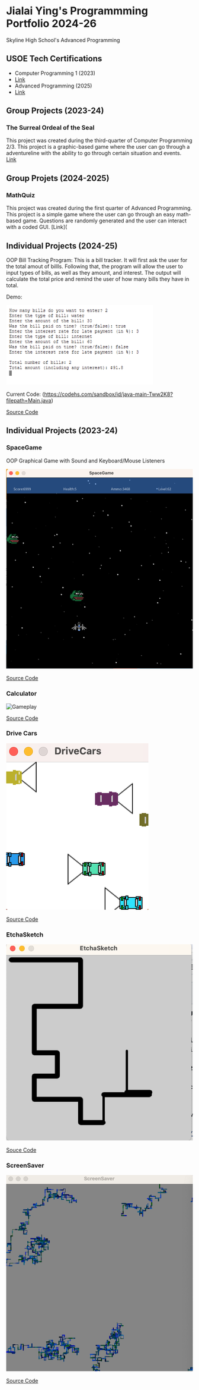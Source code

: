 # Jialai Ying's Programmming Portfolio 2024-26
Skyline High School's Advanced Programming 

## USOE Tech Certifications
* Computer Programming 1 (2023)
* [Link](https://github.com/JialaiY/programmingportfolio/blob/main/images/Computer%20Programming%201%20Certificate.png?raw=true)
* Advanced Programming (2025)
* [Link](https://certifications.youscience.com/exams/0196d544-7a2b-7000-9f70-a6edb4549845)

## Group Projects (2023-24)

### The Surreal Ordeal of the Seal
This project was created during the third-quarter of Computer Programming 2/3. This project is a graphic-based game where the user can go through a adventureline with the ability to go through certain situation and events.
[Link](https://github.com/akiaxin/creativename.git)

## Group Projets (2024-2025)

### MathQuiz
This project was created during the first quarter of Advanced Programming. This project is a simple game where the user can go through an easy math-based game. Questions are randomly generated and the user can interact with a coded GUI.
[Link](

## Individual Projects (2024-25)
OOP Bill Tracking Program:
This is a bill tracker. It will first ask the user for the total amout of billls. Following that, the program will allow the user to input types of bills, as well as they amount, and interest. The output will calculate the total price and remind the user of how many bills they have in total.

Demo:

![Demo](https://github.com/JialaiY/programmingportfolio/blob/main/images/BillTracker%20ScreenShot.png?raw=true)

Current Code: (https://codehs.com/sandbox/id/java-main-Tww2K8?filepath=Main.java)

[Source Code](https://github.com/JialaiY/programmingportfolio/blob/main/src/BillTracker.zip)

## Individual Projects (2023-24)

### SpaceGame
OOP Graphical Game with Sound and Keyboard/Mouse Listeners

![Gameplay](https://github.com/JialaiY/programmingportfolio/blob/main/images/SG1.png?raw=true)

[Source Code](https://github.com/JialaiY/programmingportfolio/blob/main/src/SpaceGame.zip)

### Calculator
![Gameplay](https://github.com/JialaiY/programmingportfolio/assets/142963141/2686b8d0-3462-4626-8367-24c9a90ddc7a)

[Source Code](https://github.com/JialaiY/programmingportfolio/tree/main/src)

### Drive Cars
![Gameplay](https://github.com/JialaiY/programmingportfolio/blob/main/images/SG3.png?raw=true)

[Source Code](https://github.com/JialaiY/programmingportfolio/tree/main/src)

### EtchaSketch
![Gameplay](https://github.com/JialaiY/programmingportfolio/blob/main/images/SG5.png?raw=true)

[Souce Code](https://github.com/JialaiY/programmingportfolio/tree/main/src)

### ScreenSaver
![Visual](https://github.com/JialaiY/programmingportfolio/blob/main/images/SG6.png?raw=true)

[Source Code](https://github.com/JialaiY/programmingportfolio/tree/main/src0)

